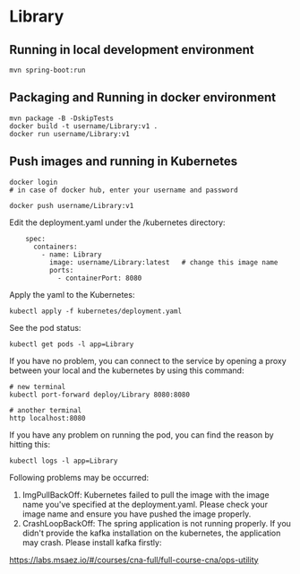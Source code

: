 # Library

## Running in local development environment

```
mvn spring-boot:run
```

## Packaging and Running in docker environment

```
mvn package -B -DskipTests
docker build -t username/Library:v1 .
docker run username/Library:v1
```

## Push images and running in Kubernetes

```
docker login 
# in case of docker hub, enter your username and password

docker push username/Library:v1
```

Edit the deployment.yaml under the /kubernetes directory:
```
    spec:
      containers:
        - name: Library
          image: username/Library:latest   # change this image name
          ports:
            - containerPort: 8080

```

Apply the yaml to the Kubernetes:
```
kubectl apply -f kubernetes/deployment.yaml
```

See the pod status:
```
kubectl get pods -l app=Library
```

If you have no problem, you can connect to the service by opening a proxy between your local and the kubernetes by using this command:
```
# new terminal
kubectl port-forward deploy/Library 8080:8080

# another terminal
http localhost:8080
```

If you have any problem on running the pod, you can find the reason by hitting this:
```
kubectl logs -l app=Library
```

Following problems may be occurred:

1. ImgPullBackOff:  Kubernetes failed to pull the image with the image name you've specified at the deployment.yaml. Please check your image name and ensure you have pushed the image properly.
1. CrashLoopBackOff: The spring application is not running properly. If you didn't provide the kafka installation on the kubernetes, the application may crash. Please install kafka firstly:

https://labs.msaez.io/#/courses/cna-full/full-course-cna/ops-utility

